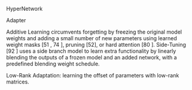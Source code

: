 HyperNetwork

Adapter

Additive Learning circumvents forgetting by freezing the
original model weights and adding a small number of new parameters using learned weight masks [51 , 74 ], pruning [52],
or hard attention [80 ]. Side-Tuning [92 ] uses a side branch
model to learn extra functionality by linearly blending the
outputs of a frozen model and an added network, with a
predefined blending weight schedule.

Low-Rank Adaptation: learning the offset of parameters with low-rank matrices.